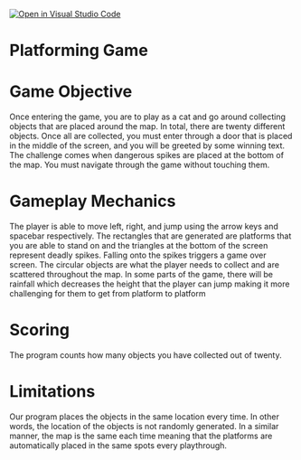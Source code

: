 [![Open in Visual Studio Code](https://classroom.github.com/assets/open-in-vscode-f059dc9a6f8d3a56e377f745f24479a46679e63a5d9fe6f495e02850cd0d8118.svg)](https://classroom.github.com/online_ide?assignment_repo_id=6696027&assignment_repo_type=AssignmentRepo)
# Platforming Game

# Game Objective

Once entering the game, you are to play as a cat and go around collecting objects that are placed around the map. In total, there are twenty different objects. Once all are collected, you must enter through a door that is placed in the middle of the screen, and you will be greeted by some winning text. The challenge comes when dangerous spikes are placed at the bottom of the map. You must navigate through the game without touching them.

# Gameplay Mechanics

The player is able to move left, right, and jump using the arrow keys and spacebar respectively. The rectangles that are generated are platforms that you are able to stand on and the triangles at the bottom of the screen represent deadly spikes. Falling onto the spikes triggers a game over screen. The circular objects are what the player needs to collect and are scattered throughout the map. In some parts of the game, there will be rainfall which decreases the height that the player can jump making it more challenging for them to get from platform to platform

# Scoring

The program counts how many objects you have collected out of twenty. 

# Limitations

Our program places the objects in the same location every time. In other words, the location of the objects is not randomly generated. In a similar manner, the map is the same each time meaning that the platforms are automatically placed in the same spots every playthrough.
